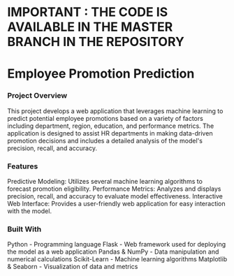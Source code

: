 # IMPORTANT : THE CODE IS AVAILABLE IN THE MASTER BRANCH IN THE REPOSITORY
# Employee Promotion Prediction
### Project Overview
This project develops a web application that leverages machine learning to predict potential employee promotions based on a variety of factors including department, region, education, and performance metrics. The application is designed to assist HR departments in making data-driven promotion decisions and includes a detailed analysis of the model's precision, recall, and accuracy.

### Features
Predictive Modeling: Utilizes several machine learning algorithms to forecast promotion eligibility.
Performance Metrics: Analyzes and displays precision, recall, and accuracy to evaluate model effectiveness.
Interactive Web Interface: Provides a user-friendly web application for easy interaction with the model.
### Built With
Python - Programming language
Flask - Web framework used for deploying the model as a web application
Pandas & NumPy - Data manipulation and numerical calculations
Scikit-Learn - Machine learning algorithms
Matplotlib & Seaborn - Visualization of data and metrics
